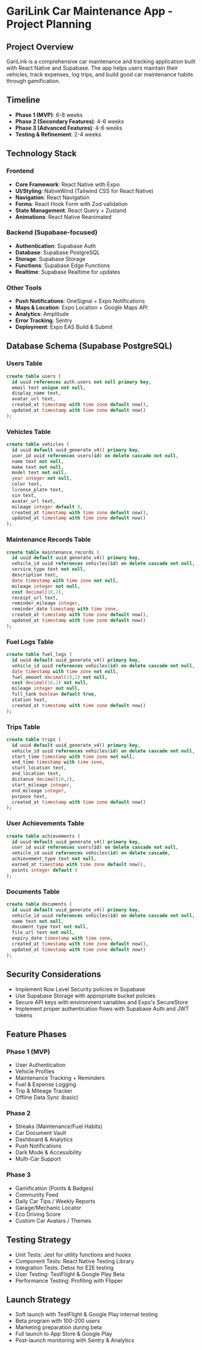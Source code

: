 # GariLink Car Maintenance App - Project Planning

## Project Overview
GariLink is a comprehensive car maintenance and tracking application built with React Native and Supabase. The app helps users maintain their vehicles, track expenses, log trips, and build good car maintenance habits through gamification.

## Timeline
- **Phase 1 (MVP)**: 6-8 weeks
- **Phase 2 (Secondary Features)**: 4-6 weeks
- **Phase 3 (Advanced Features)**: 4-6 weeks
- **Testing & Refinement**: 2-4 weeks

## Technology Stack
### Frontend
- **Core Framework**: React Native with Expo
- **UI/Styling**: NativeWind (Tailwind CSS for React Native)
- **Navigation**: React Navigation
- **Forms**: React Hook Form with Zod validation
- **State Management**: React Query + Zustand
- **Animations**: React Native Reanimated

### Backend (Supabase-focused)
- **Authentication**: Supabase Auth
- **Database**: Supabase PostgreSQL
- **Storage**: Supabase Storage
- **Functions**: Supabase Edge Functions
- **Realtime**: Supabase Realtime for updates

### Other Tools
- **Push Notifications**: OneSignal + Expo Notifications
- **Maps & Location**: Expo Location + Google Maps API
- **Analytics**: Amplitude
- **Error Tracking**: Sentry
- **Deployment**: Expo EAS Build & Submit

## Database Schema (Supabase PostgreSQL)

### Users Table
```sql
create table users (
  id uuid references auth.users not null primary key,
  email text unique not null,
  display_name text,
  avatar_url text,
  created_at timestamp with time zone default now(),
  updated_at timestamp with time zone default now()
);
```

### Vehicles Table
```sql
create table vehicles (
  id uuid default uuid_generate_v4() primary key,
  user_id uuid references users(id) on delete cascade not null,
  name text not null,
  make text not null,
  model text not null,
  year integer not null,
  color text,
  license_plate text,
  vin text,
  avatar_url text,
  mileage integer default 0,
  created_at timestamp with time zone default now(),
  updated_at timestamp with time zone default now()
);
```

### Maintenance Records Table
```sql
create table maintenance_records (
  id uuid default uuid_generate_v4() primary key,
  vehicle_id uuid references vehicles(id) on delete cascade not null,
  service_type text not null,
  description text,
  date timestamp with time zone not null,
  mileage integer not null,
  cost decimal(10,2),
  receipt_url text,
  reminder_mileage integer,
  reminder_date timestamp with time zone,
  created_at timestamp with time zone default now(),
  updated_at timestamp with time zone default now()
);
```

### Fuel Logs Table
```sql
create table fuel_logs (
  id uuid default uuid_generate_v4() primary key,
  vehicle_id uuid references vehicles(id) on delete cascade not null,
  date timestamp with time zone not null,
  fuel_amount decimal(10,2) not null,
  cost decimal(10,2) not null,
  mileage integer not null,
  full_tank boolean default true,
  station text,
  created_at timestamp with time zone default now()
);
```

### Trips Table
```sql
create table trips (
  id uuid default uuid_generate_v4() primary key,
  vehicle_id uuid references vehicles(id) on delete cascade not null,
  start_time timestamp with time zone not null,
  end_time timestamp with time zone,
  start_location text,
  end_location text,
  distance decimal(10,2),
  start_mileage integer,
  end_mileage integer,
  purpose text,
  created_at timestamp with time zone default now()
);
```

### User Achievements Table
```sql
create table achievements (
  id uuid default uuid_generate_v4() primary key,
  user_id uuid references users(id) on delete cascade not null,
  vehicle_id uuid references vehicles(id) on delete cascade,
  achievement_type text not null,
  earned_at timestamp with time zone default now(),
  points integer default 0
);
```

### Documents Table
```sql
create table documents (
  id uuid default uuid_generate_v4() primary key,
  vehicle_id uuid references vehicles(id) on delete cascade not null,
  name text not null,
  document_type text not null,
  file_url text not null,
  expiry_date timestamp with time zone,
  created_at timestamp with time zone default now(),
  updated_at timestamp with time zone default now()
);
```

## Security Considerations
- Implement Row Level Security policies in Supabase
- Use Supabase Storage with appropriate bucket policies
- Secure API keys with environment variables and Expo's SecureStore
- Implement proper authentication flows with Supabase Auth and JWT tokens

## Feature Phases

### Phase 1 (MVP)
- User Authentication
- Vehicle Profiles
- Maintenance Tracking + Reminders
- Fuel & Expense Logging
- Trip & Mileage Tracker
- Offline Data Sync (basic)

### Phase 2
- Streaks (Maintenance/Fuel Habits)
- Car Document Vault
- Dashboard & Analytics
- Push Notifications
- Dark Mode & Accessibility
- Multi-Car Support

### Phase 3
- Gamification (Points & Badges)
- Community Feed
- Daily Car Tips / Weekly Reports
- Garage/Mechanic Locator
- Eco Driving Score
- Custom Car Avatars / Themes

## Testing Strategy
- Unit Tests: Jest for utility functions and hooks
- Component Tests: React Native Testing Library
- Integration Tests: Detox for E2E testing
- User Testing: TestFlight & Google Play Beta
- Performance Testing: Profiling with Flipper

## Launch Strategy
- Soft launch with TestFlight & Google Play internal testing
- Beta program with 100-200 users
- Marketing preparation during beta
- Full launch to App Store & Google Play
- Post-launch monitoring with Sentry & Analytics
